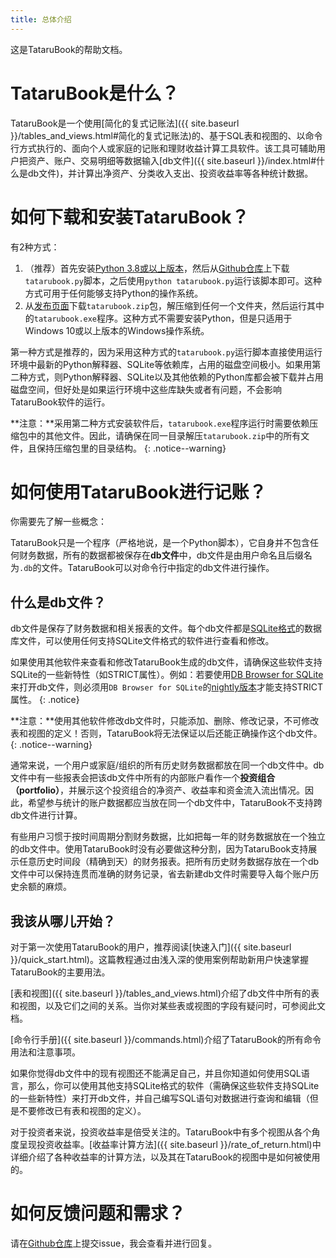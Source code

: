 ```yaml
---
title: 总体介绍
---
```

这是TataruBook的帮助文档。

# TataruBook是什么？

TataruBook是一个使用[简化的复式记账法]({{ site.baseurl }}/tables_and_views.html#简化的复式记账法)的、基于SQL表和视图的、以命令行方式执行的、面向个人或家庭的记账和理财收益计算工具软件。该工具可辅助用户把资产、账户、交易明细等数据输入[db文件]({{ site.baseurl }}/index.html#什么是db文件)，并计算出净资产、分类收入支出、投资收益率等各种统计数据。

# 如何下载和安装TataruBook？

有2种方式：

1. （推荐）首先安装[Python 3.8或以上版本](https://www.python.org/downloads/)，然后从[Github仓库](https://github.com/Goalsum/TataruBook)上下载`tatarubook.py`脚本，之后使用`python tatarubook.py`运行该脚本即可。这种方式可用于任何能够支持Python的操作系统。
1. 从[发布页面](https://github.com/Goalsum/TataruBook/releases)下载`tatarubook.zip`包，解压缩到任何一个文件夹，然后运行其中的`tatarubook.exe`程序。这种方式不需要安装Python，但是只适用于Windows 10或以上版本的Windows操作系统。

第一种方式是推荐的，因为采用这种方式的`tatarubook.py`运行脚本直接使用运行环境中最新的Python解释器、SQLite等依赖库，占用的磁盘空间极小。如果用第二种方式，则Python解释器、SQLite以及其他依赖的Python库都会被下载并占用磁盘空间，但好处是如果运行环境中这些库缺失或者有问题，不会影响TataruBook软件的运行。

**注意：**采用第二种方式安装软件后，`tatarubook.exe`程序运行时需要依赖压缩包中的其他文件。因此，请确保在同一目录解压`tatarubook.zip`中的所有文件，且保持压缩包里的目录结构。
{: .notice--warning}

# 如何使用TataruBook进行记账？

你需要先了解一些概念：

TataruBook只是一个程序（严格地说，是一个Python脚本），它自身并不包含任何财务数据，所有的数据都被保存在**db文件**中，db文件是由用户命名且后缀名为`.db`的文件。TataruBook可以对命令行中指定的db文件进行操作。

## 什么是db文件？

db文件是保存了财务数据和相关报表的文件。每个db文件都是[SQLite格式](https://sqlite.com/)的数据库文件，可以使用任何支持SQLite文件格式的软件进行查看和修改。

如果使用其他软件来查看和修改TataruBook生成的db文件，请确保这些软件支持SQLite的一些新特性（如STRICT属性）。例如：若要使用[DB Browser for SQLite](https://sqlitebrowser.org/)来打开db文件，则必须用`DB Browser for SQLite`的[nightly版本](https://nightlies.sqlitebrowser.org/latest/)才能支持STRICT属性。
{: .notice}

**注意：**使用其他软件修改db文件时，只能添加、删除、修改记录，不可修改表和视图的定义！否则，TataruBook将无法保证以后还能正确操作这个db文件。
{: .notice--warning}

通常来说，一个用户或家庭/组织的所有历史财务数据都放在同一个db文件中。db文件中有一些报表会把该db文件中所有的内部账户看作一个**投资组合（portfolio）**，并展示这个投资组合的净资产、收益率和资金流入流出情况。因此，希望参与统计的账户数据都应当放在同一个db文件中，TataruBook不支持跨db文件进行计算。

有些用户习惯于按时间周期分割财务数据，比如把每一年的财务数据放在一个独立的db文件中。使用TataruBook时没有必要做这种分割，因为TataruBook支持展示任意历史时间段（精确到天）的财务报表。把所有历史财务数据存放在一个db文件中可以保持连贯而准确的财务记录，省去新建db文件时需要导入每个账户历史余额的麻烦。

## 我该从哪儿开始？

对于第一次使用TataruBook的用户，推荐阅读[快速入门]({{ site.baseurl }}/quick_start.html)。这篇教程通过由浅入深的使用案例帮助新用户快速掌握TataruBook的主要用法。

[表和视图]({{ site.baseurl }}/tables_and_views.html)介绍了db文件中所有的表和视图，以及它们之间的关系。当你对某些表或视图的字段有疑问时，可参阅此文档。

[命令行手册]({{ site.baseurl }}/commands.html)介绍了TataruBook的所有命令用法和注意事项。

如果你觉得db文件中的现有视图还不能满足自己，并且你知道如何使用SQL语言，那么，你可以使用其他支持SQLite格式的软件（需确保这些软件支持SQLite的一些新特性）来打开db文件，并自己编写SQL语句对数据进行查询和编辑（但是不要修改已有表和视图的定义）。

对于投资者来说，投资收益率是倍受关注的。TataruBook中有多个视图从各个角度呈现投资收益率。[收益率计算方法]({{ site.baseurl }}/rate_of_return.html)中详细介绍了各种收益率的计算方法，以及其在TataruBook的视图中是如何被使用的。

# 如何反馈问题和需求？

请在[Github仓库](https://github.com/Goalsum/TataruBook)上提交issue，我会查看并进行回复。
